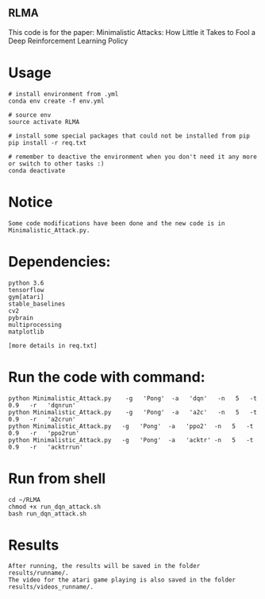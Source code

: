 ## RLMA
This code is for the paper: Minimalistic Attacks: How Little it Takes to Fool a Deep Reinforcement Learning Policy

# Usage

	# install environment from .yml
	conda env create -f env.yml

	# source env
	source activate RLMA

	# install some special packages that could not be installed from pip
	pip install -r req.txt

	# remember to deactive the environment when you don't need it any more or switch to other tasks :)
	conda deactivate

# Notice
	Some code modifications have been done and the new code is in Minimalistic_Attack.py.

# Dependencies:
	python 3.6
	tensorflow
	gym[atari]
	stable_baselines
	cv2
	pybrain
	multiprocessing
	matplotlib

	[more details in req.txt]
# Run the code with command:
	python Minimalistic_Attack.py    -g   'Pong'  -a   'dqn'   -n   5   -t   0.9   -r   'dqnrun'
	python Minimalistic_Attack.py    -g   'Pong'  -a   'a2c'   -n   5   -t   0.9   -r   'a2crun'
	python Minimalistic_Attack.py   -g   'Pong'  -a   'ppo2'  -n   5   -t   0.9   -r   'ppo2run'
	python Minimalistic_Attack.py   -g   'Pong'  -a   'acktr' -n   5   -t   0.9   -r   'acktrrun'
# Run from shell
	cd ~/RLMA
	chmod +x run_dqn_attack.sh
	bash run_dqn_attack.sh
	
# Results
	After running, the results will be saved in the folder results/runname/.
	The video for the atari game playing is also saved in the folder results/videos_runname/.
	
